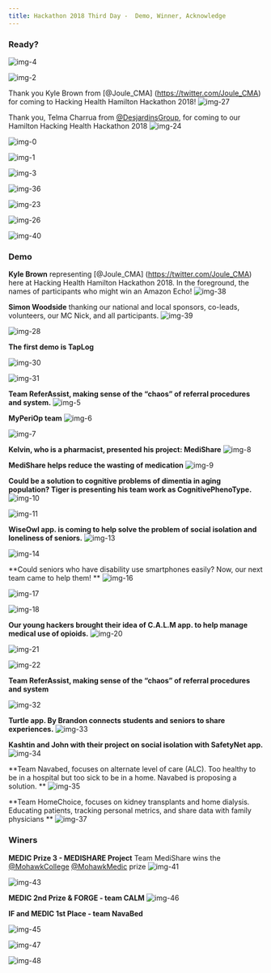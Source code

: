 ```yaml
---
title: Hackathon 2018 Third Day -  Demo, Winner, Acknowledge
---
```


### Ready?
![img-4](/newsletter/img/hackathon/hackathon2018/day3/img-4.png "img-4")

![img-2](/newsletter/img/hackathon/hackathon2018/day3/img-2.png "img-2")

Thank you Kyle Brown from [@Joule_CMA] (https://twitter.com/Joule_CMA) for coming to Hacking Health Hamilton Hackathon 2018!
![img-27](/newsletter/img/hackathon/hackathon2018/day3/img-27.png "img-27")

Thank you, Telma Charrua from [@DesjardinsGroup](https://twitter.com/DesjardinsGroup), for coming to our Hamilton Hacking Health Hackathon 2018
![img-24](/newsletter/img/hackathon/hackathon2018/day3/img-24.png "img-24")

![img-0](/newsletter/img/hackathon/hackathon2018/day3/img-0.png "img-0")

![img-1](/newsletter/img/hackathon/hackathon2018/day3/img-1.png "img-1")

![img-3](/newsletter/img/hackathon/hackathon2018/day3/img-3.png "img-3")

![img-36](/newsletter/img/hackathon/hackathon2018/day3/img-36.png "img-36")

![img-23](/newsletter/img/hackathon/hackathon2018/day3/img-23.png "img-23")

![img-26](/newsletter/img/hackathon/hackathon2018/day3/img-26.png "img-26")

![img-40](/newsletter/img/hackathon/hackathon2018/day3/img-40.png "img-40")


### Demo
**Kyle Brown** representing [@Joule_CMA] (https://twitter.com/Joule_CMA) here at Hacking Health Hamilton Hackathon 2018. In the foreground, the names of participants who might win an Amazon Echo!
![img-38](/newsletter/img/hackathon/hackathon2018/day3/img-38.png "img-38")

**Simon Woodside** thanking our national and local sponsors, co-leads, volunteers, our MC Nick, and all participants. 
![img-39](/newsletter/img/hackathon/hackathon2018/day3/img-39.png "img-39")


![img-28](/newsletter/img/hackathon/hackathon2018/day3/img-28.png "img-28")

**The first demo is TapLog**

![img-30](/newsletter/img/hackathon/hackathon2018/day3/img-30.png "img-30")

![img-31](/newsletter/img/hackathon/hackathon2018/day3/img-31.png "img-31")

**Team ReferAssist, making sense of the “chaos” of referral procedures and system.**
![img-5](/newsletter/img/hackathon/hackathon2018/day3/img-5.png "img-5")

**MyPeriOp team**
![img-6](/newsletter/img/hackathon/hackathon2018/day3/img-6.png "img-6")

![img-7](/newsletter/img/hackathon/hackathon2018/day3/img-7.png "img-7")


**Kelvin, who is a pharmacist, presented his project: MediShare**
![img-8](/newsletter/img/hackathon/hackathon2018/day3/img-8.png "img-8")


**MediShare helps reduce the wasting of medication**
![img-9](/newsletter/img/hackathon/hackathon2018/day3/img-9.png "img-9")


**Could be a solution to cognitive problems of dimentia in aging population? Tiger is presenting his team work as CognitivePhenoType.**
![img-10](/newsletter/img/hackathon/hackathon2018/day3/img-10.png "img-10")

![img-11](/newsletter/img/hackathon/hackathon2018/day3/img-11.png "img-11")


**WiseOwl app. is coming to help solve the problem of social isolation and loneliness of seniors.**
![img-13](/newsletter/img/hackathon/hackathon2018/day3/img-13.png "img-13")

![img-14](/newsletter/img/hackathon/hackathon2018/day3/img-14.png "img-14")


**Could seniors who have disability use smartphones easily? Now, our next team came to help them! **
![img-16](/newsletter/img/hackathon/hackathon2018/day3/img-16.png "img-16")

![img-17](/newsletter/img/hackathon/hackathon2018/day3/img-17.png "img-17")

![img-18](/newsletter/img/hackathon/hackathon2018/day3/img-18.png "img-18")


**Our young hackers brought their idea of C.A.L.M app. to help manage medical use of opioids.**
![img-20](/newsletter/img/hackathon/hackathon2018/day3/img-20.png "img-20")

![img-21](/newsletter/img/hackathon/hackathon2018/day3/img-21.png "img-21")

![img-22](/newsletter/img/hackathon/hackathon2018/day3/img-22.png "img-22")



**Team ReferAssist, making sense of the “chaos” of referral procedures and system**

![img-32](/newsletter/img/hackathon/hackathon2018/day3/img-32.png "img-32")

**Turtle app. By Brandon connects students and seniors to share experiences.**
![img-33](/newsletter/img/hackathon/hackathon2018/day3/img-33.png "img-33")

**Kashtin and John with their project on social isolation with SafetyNet app.**
![img-34](/newsletter/img/hackathon/hackathon2018/day3/img-34.png "img-34")

**Team Navabed, focuses on alternate level of care (ALC). Too healthy to be in a hospital but too sick to be in a home. Navabed is proposing a solution. **
![img-35](/newsletter/img/hackathon/hackathon2018/day3/img-35.png "img-35")


**Team HomeChoice, focuses on kidney transplants and home dialysis. Educating patients, tracking personal metrics, and share data with family physicians **
![img-37](/newsletter/img/hackathon/hackathon2018/day3/img-37.png "img-37")


### Winers

**MEDIC Prize 3 - MEDISHARE Project**
Team MediShare wins the [@MohawkCollege](https://twitter.com/MohawkCollege) [@MohawkMedic](https://twitter.com/MohawkMedic) prize
![img-41](/newsletter/img/hackathon/hackathon2018/day3/img-41.png "img-41")

![img-43](/newsletter/img/hackathon/hackathon2018/day3/img-43.png "img-43")

**MEDIC 2nd Prize & FORGE - team CALM**
![img-46](/newsletter/img/hackathon/hackathon2018/day3/img-46.png "img-46")

**IF and MEDIC 1st Place - team NavaBed**

![img-45](/newsletter/img/hackathon/hackathon2018/day3/img-45.png "img-45")



![img-47](/newsletter/img/hackathon/hackathon2018/day3/img-47.png "img-47")

![img-48](/newsletter/img/hackathon/hackathon2018/day3/img-48.png "img-48")